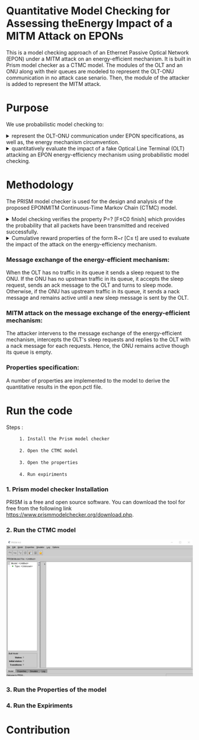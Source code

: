 # Quantitative Model Checking for Assessing theEnergy Impact of a MITM Attack on EPONs
This is a model checking approach of an Ethernet Passive Optical Network (EPON) under a MITM attack on an energy-efficient mechanism. It is built in Prism model checker as a CTMC model. 
The modules of the OLT and an ONU along with their queues are modeled to represent the OLT-ONU communication in no attack case senario.
Then, the module of the attacker is added to represent the MITM attack.

# Purpose
We use probabilistic model checking to:       
<details>
           <summary>represent the OLT-ONU communication under EPON specifications, as well as, the energy mechanism circumvention.</summary>
</details> 
<details>
           <summary>quantitatively evaluate the impact of a fake Optical Line Terminal (OLT) attacking an EPON energy-efficiency mechanism using probabilistic model checking.</summary>
</details>
         
# Methodology
The PRISM model checker is used for the design and analysis of the proposed EPONMITM Continuous-Time Markov Chain (CTMC) model.
<details>
<summary>Model checking verifies the property P=? [F≤C0  finish] which provides the probability that all packets have been transmitted and received successfully.</summary>
</details>
<details>
<summary>Cumulative reward properties of the form R~r [C≤ t] are used to evaluate the impact of the attack on the energy-efficiency mechanism.</summary>
</details>

### Message exchange of the energy-efficient mechanism: 
When the OLT has no traffic in its queue it sends a sleep request to the ONU. If the ONU has no upstrean traffic in its queue, it accepts the sleep request, sends an ack message to the OLT and turns to sleep mode.
Otherwise, if the ONU has upstream traffic in its queue, it sends a nack message and remains active until a new sleep message is sent by the OLT.

### MITM attack on the message exchange of the energy-efficient mechanism: 
The attacker intervens to the message exchange of the energy-efficient mechanism, intercepts the OLT's sleep requests and replies to the OLT with a nack message for each requests. Hence, the ONU remains active though its queue is empty.  

### Properties specification: 
A number of properties are implemented to the model to derive the quantitative results in the epon.pctl file.  

# Run the code
 Steps :
         
         1. Install the Prism model checker
         
         2. Open the CTMC model
         
         3. Open the properties
         
         4. Run expiriments

### 1. Prism model checker Installation
PRISM is a free and open source software. You can download the tool for free from the following link https://www.prismmodelchecker.org/download.php. 



### 2. Run the CTMC model 
<img src="images/prim model checker.png">

### 3. Run the Properties of the model

### 4. Run the Expiriments

# Contribution
